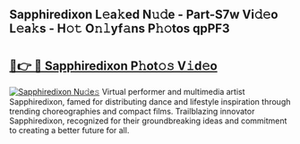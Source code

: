 ## Sapphiredixon L𝚎a𝚔ed N𝚞𝚍e - Part-S7w Vi𝚍𝚎o L𝚎a𝚔s - H𝚘𝚝 O𝚗𝚕yf𝚊ns P𝚑𝚘tos qpPF3

# <h2><a href="http://kf0r9k4.oniu.top/?m=Sapphiredixon">🔗👉 🔴 Sapphiredixon P𝚑ot𝚘𝚜 V𝚒d𝚎o</a></h2>

[![Sapphiredixon Nu𝚍e𝚜](https://i.imgur.com/0qMVB7G.gif)](http://kf0r9k4.oniu.top/?m=Sapphiredixon)
Virtual performer and multimedia artist Sapphiredixon, famed for distributing dance and lifestyle inspiration through trending choreographies and compact films. Trailblazing innovator Sapphiredixon, recognized for their groundbreaking ideas and commitment to creating a better future for all.  
